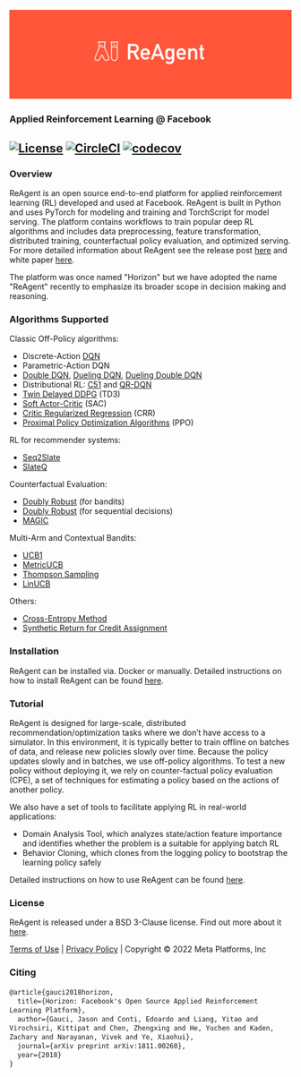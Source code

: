 ![Banner](logo/reagent_banner.png)
### Applied Reinforcement Learning @ Facebook
[![License](https://img.shields.io/badge/license-BSD%203--Clause-brightgreen)](LICENSE)
[![CircleCI](https://circleci.com/gh/facebookresearch/ReAgent/tree/main.svg?style=shield)](https://circleci.com/gh/facebookresearch/ReAgent/tree/main)
[![codecov](https://codecov.io/gh/facebookresearch/ReAgent/branch/main/graph/badge.svg)](https://codecov.io/gh/facebookresearch/ReAgent)
---

### Overview
ReAgent is an open source end-to-end platform for applied reinforcement learning (RL) developed and used at Facebook. ReAgent is built in Python and uses PyTorch for modeling and training and TorchScript for model serving. The platform contains workflows to train popular deep RL algorithms and includes data preprocessing, feature transformation, distributed training, counterfactual policy evaluation, and optimized serving. For more detailed information about ReAgent see the release post [here](https://research.fb.com/publications/horizon-facebooks-open-source-applied-reinforcement-learning-platform/) and white paper [here](https://arxiv.org/abs/1811.00260).

The platform was once named "Horizon" but we have adopted the name "ReAgent" recently to emphasize its broader scope in decision making and reasoning.

### Algorithms Supported

Classic Off-Policy algorithms:
- Discrete-Action [DQN](https://storage.googleapis.com/deepmind-media/dqn/DQNNaturePaper.pdf)
- Parametric-Action DQN
- [Double DQN](https://arxiv.org/abs/1509.06461), [Dueling DQN](https://arxiv.org/abs/1511.06581), [Dueling Double DQN](https://arxiv.org/abs/1710.02298)
- Distributional RL: [C51](https://arxiv.org/abs/1707.06887) and [QR-DQN](https://arxiv.org/abs/1710.10044)
- [Twin Delayed DDPG](https://arxiv.org/abs/1802.09477) (TD3)
- [Soft Actor-Critic](https://arxiv.org/abs/1801.01290) (SAC)
- [Critic Regularized Regression](https://arxiv.org/abs/2006.15134) (CRR)
- [Proximal Policy Optimization Algorithms](https://arxiv.org/abs/1707.06347) (PPO)

RL for recommender systems:
- [Seq2Slate](https://arxiv.org/abs/1810.02019)
- [SlateQ](https://arxiv.org/abs/1905.12767)

Counterfactual Evaluation:
- [Doubly Robust](https://arxiv.org/abs/1612.01205) (for bandits)
- [Doubly Robust](https://arxiv.org/abs/1511.03722) (for sequential decisions)
- [MAGIC](https://arxiv.org/abs/1604.00923)

Multi-Arm and Contextual Bandits:
- [UCB1](https://www.cs.bham.ac.uk/internal/courses/robotics/lectures/ucb1.pdf)
- [MetricUCB](https://arxiv.org/abs/0809.4882)
- [Thompson Sampling](https://web.stanford.edu/~bvr/pubs/TS_Tutorial.pdf)
- [LinUCB](https://arxiv.org/abs/1003.0146)


Others:
- [Cross-Entropy Method](http://web.mit.edu/6.454/www/www_fall_2003/gew/CEtutorial.pdf)
- [Synthetic Return for Credit Assignment](https://arxiv.org/abs/2102.12425)


### Installation
ReAgent can be installed via. Docker or manually. Detailed instructions on how to install ReAgent can be found [here](docs/installation.rst).

### Tutorial
ReAgent is designed for large-scale, distributed recommendation/optimization tasks where we don’t have access to a simulator.
In this environment, it is typically better to train offline on batches of data, and release new policies slowly over time.
Because the policy updates slowly and in batches, we use off-policy algorithms. To test a new policy without deploying it,
we rely on counter-factual policy evaluation (CPE), a set of techniques for estimating a policy based on the actions of another policy.

We also have a set of tools to facilitate applying RL in real-world applications:
- Domain Analysis Tool, which analyzes state/action feature importance and identifies whether the problem is a suitable for applying batch RL
- Behavior Cloning, which clones from the logging policy to bootstrap the learning policy safely

Detailed instructions on how to use ReAgent can be found [here](docs/usage.rst).


### License
ReAgent is released under a BSD 3-Clause license.  Find out more about it [here](LICENSE).

[Terms of Use](https://opensource.facebook.com/legal/terms) | [Privacy Policy](https://opensource.facebook.com/legal/privacy) | Copyright © 2022 Meta Platforms, Inc


### Citing
```
@article{gauci2018horizon,
  title={Horizon: Facebook's Open Source Applied Reinforcement Learning Platform},
  author={Gauci, Jason and Conti, Edoardo and Liang, Yitao and Virochsiri, Kittipat and Chen, Zhengxing and He, Yuchen and Kaden, Zachary and Narayanan, Vivek and Ye, Xiaohui},
  journal={arXiv preprint arXiv:1811.00260},
  year={2018}
}
```
